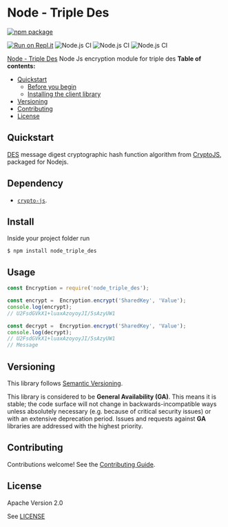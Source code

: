 # Node - Triple Des

[![npm package](https://nodei.co/npm/node_triple_des.png?downloads=true&downloadRank=true&stars=true)](https://nodei.co/npm/node_triple_des/)

[![Run on Repl.it](https://repl.it/badge/github/9trocode/node_triple_des)](https://repl.it/github/9trocode/node_triple_des)
![Node.js CI](https://github.com/9trocode/node_triple_des/workflows/Node.js%20CI/badge.svg?branch=master)
![Node.js CI](https://github.com/9trocode/node_triple_des/workflows/Node.js%20CI/badge.svg?branch=master&event=issues)
![Node.js CI](https://github.com/9trocode/node_triple_des/workflows/Node.js%20CI/badge.svg?branch=master&event=release)

[Node - Triple Des](https://www.npmjs.com/package/node_triple_des) Node Js encryption module for triple des
**Table of contents:**


* [Quickstart](#quickstart)
  * [Before you begin](#before-you-begin)
  * [Installing the client library](#installing-the-client-library)
* [Versioning](#versioning)
* [Contributing](#contributing)
* [License](#license)

## Quickstart
[DES](https://en.wikipedia.org/wiki/Data_Encryption_Standard) message digest cryptographic
hash function algorithm from [CryptoJS](https://#),
packaged for Nodejs.

Dependency
----------
- [`crypto-js`](https://www.npmjs.com/package/crypto-js).

Install
-------

Inside your project folder run
```
$ npm install node_triple_des
```

Usage
-------
```javascript
const Encryption = require('node_triple_des');

const encrypt =  Encryption.encrypt('SharedKey', 'Value');
console.log(encrypt);
// U2FsdGVkX1+luaxAzoyoyJI/5sAzyUW1

const decrypt =  Encryption.encrypt('SharedKey', 'Value');
console.log(decrypt);
// U2FsdGVkX1+luaxAzoyoyJI/5sAzyUW1
// Message
```


## Versioning

This library follows [Semantic Versioning](http://semver.org/).


This library is considered to be **General Availability (GA)**. This means it
is stable; the code surface will not change in backwards-incompatible ways
unless absolutely necessary (e.g. because of critical security issues) or with
an extensive deprecation period. Issues and requests against **GA** libraries
are addressed with the highest priority.


## Contributing

Contributions welcome! See the [Contributing Guide](https://github.com/9trocode/node_triple_des/blob/master/CONTRIBUTING.md).

## License

Apache Version 2.0

See [LICENSE](https://github.com/9trocode/node_triple_des/blob/master/LICENSE)
